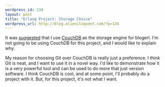 ```yaml
--- 
wordpress_id: 134
layout: post
title: "Erlang Project: Storage Choice"
wordpress_url: http://blog.alieniloquent.com/?p=134
---
```

It was <a href="http://blog.alieniloquent.com/2008/09/08/erlang-project-stories/#comment-45637">suggested</a> that I use <a href="http://couchdb.org/">CouchDB</a> as the storage engine for blogerl.  I'm not going to be using CouchDB for this project, and I would like to explain why.

My reason for choosing Git over CouchDB is really just a preference. I think Git is neat, and I want to use it in a novel way. I'd like to demonstrate how it is a very powerful tool and can be used to do more that just version software. I think CouchDB is cool, and at some point, I'll probably do a project with it. But, for this project, it's not what I want.
